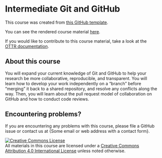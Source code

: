 # Intermediate Git and GitHub

This course was created from [this GitHub template](https://github.com/jhudsl/OTTR_Template).

You can see the rendered course material [here](https://hutchdatascience.org/Intermediate-Git-GitHub/).

If you would like to contribute to this course material, take a look at the [OTTR documentation](https://www.ottrproject.org/).

## About this course

You will expand your current knowledge of Git and GitHub to help your research be more collaborative, reproducible, and transparent. You will learn how to develop your work independently on a “branch” before “merging” it back to a shared repository, and resolve any conflicts along the way. Then, you will learn about the pull request model of collaboration on GitHub and how to conduct code reviews.


## Encountering problems?

If you are encountering any problems with this course, please file a GitHub issue or contact us at {Some email or web address with a contact form}.

<a rel="license" href="http://creativecommons.org/licenses/by/4.0/"><img alt="Creative Commons License" style="border-width:0" src="https://i.creativecommons.org/l/by/4.0/88x31.png" /></a><br />All materials in this course are licensed under a <a rel="license" href="http://creativecommons.org/licenses/by/4.0/">Creative Commons Attribution 4.0 International License</a> unless noted otherwise.

